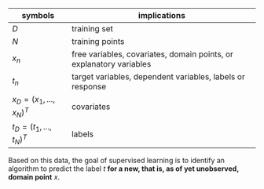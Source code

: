 | symbols                    | implications                                                        |
| -------------------------- | ------------------------------------------------------------------- |
| $D$                        | training set                                                        |
| $N$                        | training points                                                     |
| $x_n$                      | free variables, covariates, domain points, or explanatory variables |
| $t_n$                      | target variables, dependent variables, labels or response           |
| $x_D={(x_1, ... , x_N)}^T$ | covariates                                                          |
| $t_D={(t_1, ... , t_N)}^T$ | labels                                                                    |

Based on this data, the goal of supervised learning is to identify an algorithm to predict the label $t$ **for a new, that is, as of yet unobserved, domain point** $x$.
